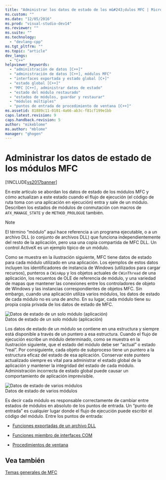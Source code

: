 ```yaml
---
title: "Administrar los datos de estado de los m&#243;dulos MFC | Microsoft Docs"
ms.custom: ""
ms.date: "12/05/2016"
ms.prod: "visual-studio-dev14"
ms.reviewer: ""
ms.suite: ""
ms.technology: 
  - "devlang-cpp"
ms.tgt_pltfrm: ""
ms.topic: "article"
dev_langs: 
  - "C++"
helpviewer_keywords: 
  - "administración de datos [C++]"
  - "administración de datos [C++], módulos MFC"
  - "interfaces exportada y estado global [C+]"
  - "estado global [C++]"
  - "MFC [C++], administrar datos de estado"
  - "estado del módulo restaurado"
  - "estados de módulos, guardar y restaurar"
  - "módulos múltiples"
  - "puntos de entrada de procedimiento de ventana [C++]"
ms.assetid: 81889c11-0101-4a66-ab3c-f81cf199e1bb
caps.latest.revision: 9
caps.handback.revision: 5
author: "mikeblome"
ms.author: "mblome"
manager: "ghogen"
---
```

# Administrar los datos de estado de los m&#243;dulos MFC
[!INCLUDE[vs2017banner](../assembler/inline/includes/vs2017banner.md)]

En este artículo se abordan los datos de estado de los módulos MFC y cómo actualizan a este estado cuando el flujo de ejecución \(el código de ruta toma con una aplicación en ejecución\) entra y sale de un módulo.  Describen los estados de módulos de conmutación con macros de `AFX_MANAGE_STATE` y de `METHOD_PROLOGUE` también.  
  
> [!NOTE]
>  El término “módulo” aquí hace referencia a un programa ejecutable, o a un archivo DLL \(o conjunto de archivos DLL\) que funciona independientemente del resto de la aplicación, pero usa una copia compartida de MFC DLL.  Un control ActiveX es un ejemplo típico de un módulo.  
  
 Como se muestra en la ilustración siguiente, MFC tiene datos de estado para cada módulo utilizado en una aplicación.  Los ejemplos de estos datos incluyen los identificadores de instancia de Windows \(utilizados para cargar recursos\), punteros a `CWinApp` y los objetos actuales de `CWinThread` de una aplicación, los recuentos de OLE de referencia de módulo, y una variedad de mapas que mantener las conexiones entre los controladores de objeto de Windows y las instancias correspondientes de objetos MFC.  Sin embargo, cuando una aplicación utiliza varios módulos, los datos de estado de cada módulo no es una de ancho.  En su lugar, cada módulo tiene su propia copia privada de los datos de estado de MFC.  
  
 ![Datos de estado de un solo módulo &#40;aplicación&#41;](../mfc/media/vc387n1.png "vc387N1")  
Datos de estado de un solo módulo \(aplicación\)  
  
 Los datos de estado de un módulo se contiene en una estructura y siempre está disponible a través de un puntero a esa estructura.  Cuando el flujo de ejecución escribe un módulo determinado, como se muestra en la ilustración siguiente, que el estado del módulo debe ser “actual” o estado “real”.  Por consiguiente, cada objeto de subproceso tiene un puntero a la estructura eficaz del estado de esa aplicación.  Conservar este puntero actualizado siempre es vital para administrar el estado global de la aplicación y mantener la integridad del estado de cada módulo.  Administración incorrecta de estado global puede causar un comportamiento de aplicación imprevisible.  
  
 ![Datos de estado de varios módulos](../mfc/media/vc387n2.png "vc387N2")  
Datos de estado de varios módulos  
  
 Es decir cada módulo es responsable correctamente de cambiar entre estados de módulos en absoluto de los puntos de entrada.  Un “punto de entrada” es cualquier lugar donde el flujo de ejecución puede escribir el código del módulo.  Entre los puntos de entrada:  
  
-   [Funciones exportadas de un archivo DLL](../mfc/exported-dll-function-entry-points.md)  
  
-   [Funciones miembro de interfaces COM](../mfc/com-interface-entry-points.md)  
  
-   [Procedimientos de ventana](../mfc/window-procedure-entry-points.md)  
  
## Vea también  
 [Temas generales de MFC](../mfc/general-mfc-topics.md)